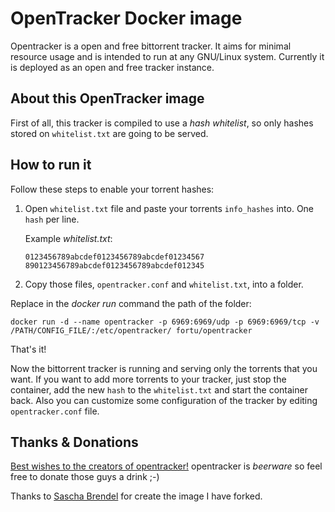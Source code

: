 # OpenTracker Docker image

Opentracker is a open and free bittorrent tracker. It aims for minimal resource usage and is intended to run at any GNU/Linux system. Currently it is deployed as an open and free tracker instance.

## About this OpenTracker image
First of all, this tracker is compiled to use a *hash whitelist*, so only hashes stored on `whitelist.txt` are going to be served.

## How to run it
Follow these steps to enable your torrent hashes:
 1. Open `whitelist.txt` file and paste your torrents `info_hashes` into. One `hash` per line.

     Example *whitelist.txt*:
     ```
     0123456789abcdef0123456789abcdef01234567
     890123456789abcdef0123456789abcdef012345
     ```

 2. Copy those files, `opentracker.conf` and `whitelist.txt`, into a folder.

Replace in the *docker run* command the path of the folder:

`docker run -d --name opentracker -p 6969:6969/udp -p 6969:6969/tcp -v /PATH/CONFIG_FILE/:/etc/opentracker/ fortu/opentracker`

That's it!

Now the bittorrent tracker is running and serving only the torrents that you want. If you want to add more torrents to your tracker, just stop the container, add the new `hash` to the `whitelist.txt` and start the container back. Also you can customize some configuration of the tracker by editing `opentracker.conf` file.

## Thanks & Donations
[Best wishes to the creators of opentracker!](http://erdgeist.org/arts/software/opentracker/)
opentracker is _beerware_ so feel free to donate those guys a drink ;-)

Thanks to [Sascha Brendel](https://github.com/Lednerb) for create the image I have forked.
